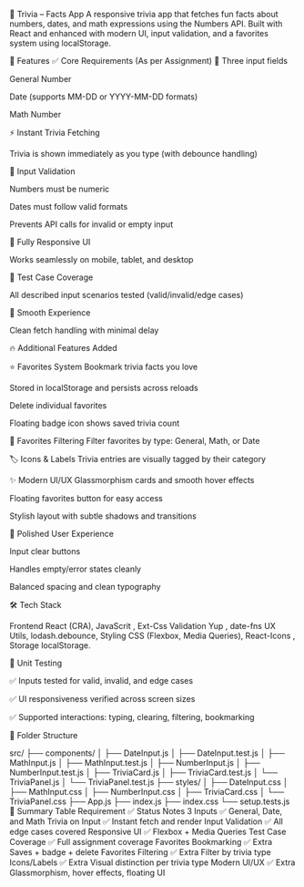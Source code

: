 🔢 Trivia – Facts App
A responsive trivia app that fetches fun facts about numbers, dates, and math expressions using the Numbers API. Built with React and enhanced with modern UI, input validation, and a favorites system using localStorage.

📌 Features
✅ Core Requirements (As per Assignment)
🧮 Three input fields

General Number

Date (supports MM-DD or YYYY-MM-DD formats)

Math Number

⚡ Instant Trivia Fetching

Trivia is shown immediately as you type (with debounce handling)

🔎 Input Validation

Numbers must be numeric

Dates must follow valid formats

Prevents API calls for invalid or empty input

📱 Fully Responsive UI

Works seamlessly on mobile, tablet, and desktop

🧪 Test Case Coverage

All described input scenarios tested (valid/invalid/edge cases)

💨 Smooth Experience

Clean fetch handling with minimal delay

🔥 Additional Features Added

⭐ Favorites System
Bookmark trivia facts you love

Stored in localStorage and persists across reloads

Delete individual favorites

Floating badge icon shows saved trivia count

🧩 Favorites Filtering
Filter favorites by type: General, Math, or Date

🏷️ Icons & Labels
Trivia entries are visually tagged by their category

✨ Modern UI/UX
Glassmorphism cards and smooth hover effects

Floating favorites button for easy access

Stylish layout with subtle shadows and transitions

🧼 Polished User Experience

Input clear buttons 

Handles empty/error states cleanly

Balanced spacing and clean typography

🛠️ Tech Stack

Frontend	React (CRA), JavaScrit , Ext-Css
Validation	Yup , date-fns
UX Utils,	lodash.debounce,
Styling	CSS (Flexbox, Media Queries),
React-Icons	,
Storage	localStorage.



🧪 Unit Testing

✅ Inputs tested for valid, invalid, and edge cases

✅ UI responsiveness verified across screen sizes

✅ Supported interactions: typing, clearing, filtering, bookmarking




📂 Folder Structure

src/
├── components/
│   ├── DateInput.js
│   ├── DateInput.test.js
│   ├── MathInput.js
│   ├── MathInput.test.js
│   ├── NumberInput.js
│   ├── NumberInput.test.js
│   ├── TriviaCard.js
│   ├── TriviaCard.test.js
│   └── TriviaPanel.js
│       └── TriviaPanel.test.js
├── styles/
│   ├── DateInput.css
│   ├── MathInput.css
│   ├── NumberInput.css
│   ├── TriviaCard.css
│   └── TriviaPanel.css
├── App.js
├── index.js
├── index.css
└── setup.tests.js
🏁 Summary Table
Requirement	✅ Status	Notes
3 Inputs	✅	General, Date, and Math
Trivia on Input	✅	Instant fetch and render
Input Validation	✅	All edge cases covered
Responsive UI	✅	Flexbox + Media Queries
Test Case Coverage	✅	Full assignment coverage
Favorites Bookmarking	✅ Extra	Saves + badge + delete
Favorites Filtering	✅ Extra	Filter by trivia type
Icons/Labels	✅ Extra	Visual distinction per trivia type
Modern UI/UX	✅ Extra	Glassmorphism, hover effects, floating UI
